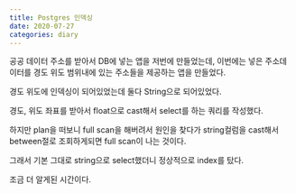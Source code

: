 ```yaml
---
title: Postgres 인덱싱
date: 2020-07-27
categories: diary
---
```

공공 데이터 주소를 받아서 DB에 넣는 앱을 저번에 만들었는데,
이번에는 넣은 주소데이터를 경도 위도 범위내에 있는 주소들을 제공하는 앱을 만들었다.

경도 위도에 인덱싱이 되어있었는데 둘다 String으로 되어있었다.

경도, 위도 좌표를 받아서 float으로 cast해서 select를 하는 쿼리를 작성했다.

하지만 plan을 떠보니 full scan을 해버려서 원인을 찾다가 string컬럼을 cast해서 between절로 조회하게되면 full scan이 나는 것이다.

그래서 기본 그대로 string으로 select했더니 정상적으로 index를 탔다.

조금 더 알게된 시간이다. 